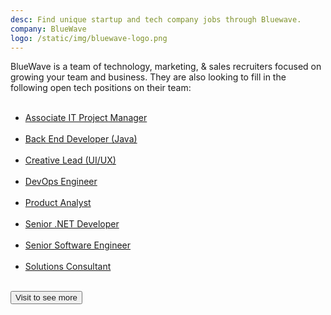 ```yaml
---
desc: Find unique startup and tech company jobs through Bluewave. 
company: BlueWave
logo: /static/img/bluewave-logo.png
---
```

BlueWave is a team of technology, marketing, & sales recruiters focused on growing your team and business. They are also looking to fill in the following open tech positions on their team:
<br/><br/>

<ul>
<li><a href="https://jobs.bluewaverp.com/jb/Associate-IT-Project-Manager-Jobs-in-Orlando-FL/5269673" class="hover:text-secondary underline font-medium">Associate IT Project Manager</a><br/><br/></li>
<li><a href="https://jobs.bluewaverp.com/jb/Back-End-Developer-Java-Jobs-in-Orlando-FL/5701686" class="hover:text-secondary underline font-medium">Back End Developer (Java)</a><br/><br/></li>
<li><a href="https://jobs.bluewaverp.com/jb/Creative-Lead-UI-UX-Jobs-in-Orlando-FL/5999613" class="hover:text-secondary underline font-medium">Creative Lead (UI/UX)</a><br/><br/></li>
<li><a href="https://jobs.bluewaverp.com/jb/DevOps-Engineer-Jobs-in-Orlando-FL/6089848" class="hover:text-secondary underline font-medium">DevOps Engineer</a><br/><br/></li>
<li><a href="https://jobs.bluewaverp.com/jb/Product-Analyst-Jobs-in-Orlando-FL/4325852" class="hover:text-secondary underline font-medium">Product Analyst</a><br/><br/></li>
<li><a href="https://jobs.bluewaverp.com/jb/Senior-NET-Developer-Jobs-in-Orlando-FL/5973006" class="hover:text-secondary underline font-medium">Senior .NET Developer</a><br/><br/></li>
<li><a href="https://jobs.bluewaverp.com/jb/Senior-Software-Engineer-Jobs-in-Orlando-FL/5972997" class="hover:text-secondary underline font-medium">Senior Software Engineer</a><br/><br/></li>
<li><a href="https://jobs.bluewaverp.com/jb/Solutions-Consultant-Jobs-in-Orlando-FL/6075365" class="hover:text-secondary underline font-medium">Solutions Consultant</a><br/><br/></li>
</ul>


<div class="flex justify-items-right items-right ">
<button class="bg-primary text-white p-4 rounded-full hover:bg-primary-focus m-8"><a>Visit to see more</a></button>
</div>